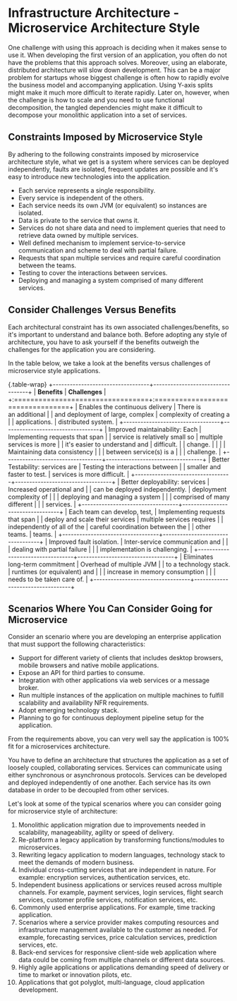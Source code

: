 









Infrastructure Architecture - Microservice Architecture Style
===========================================================


 
One challenge with using this approach is deciding when it makes sense
to use it. When developing the first version of an application, you
often do not have the problems that this approach solves. Moreover,
using an elaborate, distributed architecture will slow down development.
This can be a major problem for startups whose biggest challenge is
often how to rapidly evolve the business model and accompanying
application. Using Y-axis splits might make it much more difficult to
iterate rapidly. Later on, however, when the challenge is how to scale
and you need to use functional decomposition, the tangled dependencies
might make it difficult to decompose your monolithic application into a
set of services.

Constraints Imposed by Microservice Style
-----------------------------------------

By adhering to the following constraints imposed by microservice
architecture style, what we get is a system where services can be
deployed independently, faults are isolated, frequent updates are
possible and it's easy to introduce new technologies into the
application.

-   Each service represents a single responsibility.
-   Every service is independent of the others.
-   Each service needs its own JVM (or equivalent) so instances are
    isolated.
-   Data is private to the service that owns it.
-   Services do not share data and need to implement queries that need
    to retrieve data owned by multiple services.
-   Well defined mechanism to implement service-to-service communication
    and scheme to deal with partial failure.
-   Requests that span multiple services and require careful
    coordination between the teams.
-   Testing to cover the interactions between services.
-   Deploying and managing a system comprised of many different
    services.

Consider Challenges Versus Benefits
-----------------------------------

Each architectural constraint has its own associated
challenges/benefits, so it's important to understand and balance both.
Before adopting any style of architecture, you have to ask yourself if
the benefits outweigh the challenges for the application you are
considering.

In the table below, we take a look at the benefits versus challenges of
microservice style applications.

 {.table-wrap}
+----------------------------------+----------------------------------+
| **Benefits**                     | **Challenges**                   |
+:=================================+:=================================+
| Enables the continuous delivery  | There is an additional           |
| and deployment of large, complex | complexity of creating a         |
| applications.                    | distributed system.              |
+----------------------------------+----------------------------------+
| Improved maintainability: Each   | Implementing requests that span  |
| service is relatively small so   | multiple services is more        |
| it's easier to understand and    | difficult.                       |
| change.                          |                                  |
|                                  | Maintaining data consistency     |
|                                  | between service(s) is a          |
|                                  | challenge.                       |
+----------------------------------+----------------------------------+
| Better Testability: services are | Testing the interactions between |
| smaller and faster to test.      | services is more difficult.      |
+----------------------------------+----------------------------------+
| Better deployability: services   | Increased operational and        |
| can be deployed independently.   | deployment complexity of         |
|                                  | deploying and managing a system  |
|                                  | comprised of many different      |
|                                  | services.                        |
+----------------------------------+----------------------------------+
| Each team can develop, test,     | Implementing requests that span  |
| deploy and scale their services  | multiple services requires       |
| independently of all of the      | careful coordination between the |
| other teams.                     | teams.                           |
+----------------------------------+----------------------------------+
| Improved fault isolation.        | Inter-service communication and  |
|                                  | dealing with partial failure     |
|                                  | implementation is challenging.   |
+----------------------------------+----------------------------------+
| Eliminates long-term commitment  | Overhead of multiple JVM         |
| to a technology stack.           | runtimes (or equivalent) and     |
|                                  | increase in memory consumption   |
|                                  | needs to be taken care of.       |
+----------------------------------+----------------------------------+


Scenarios Where You Can Consider Going for Microservice
-------------------------------------------------------

Consider an scenario where you are developing an enterprise application
that must support the following characteristics:

-   Support for different variety of clients that includes desktop
    browsers, mobile browsers and native mobile applications.
-   Expose an API for third parties to consume.
-   Integration with other applications via web services or a message
    broker.
-   Run multiple instances of the application on multiple machines to
    fulfill scalability and availability NFR requirements.
-   Adopt emerging technology stack.
-   Planning to go for continuous deployment pipeline setup for the
    application.

From the requirements above, you can very well say the application is
100% fit for a microservices architecture.

You have to define an architecture that structures the application as a
set of loosely coupled, collaborating services. Services can communicate
using either synchronous or asynchronous protocols. Services can be
developed and deployed independently of one another. Each service has
its own database in order to be decoupled from other services.

Let's look at some of the typical scenarios where you can consider going
for microservice style of architecture:

1.  Monolithic application migration due to improvements needed in
    scalability, manageability, agility or speed of delivery.
2.  Re-platform a legacy application by transforming functions/modules
    to microservices.
3.  Rewriting legacy application to modern languages, technology stack
    to meet the demands of modern business.
4.  Individual cross-cutting services that are independent in nature.
    For example: encryption services, authentication services, etc.
5.  Independent business applications or services reused across multiple
    channels. For example, payment services, login services, flight
    search services, customer profile services, notification services,
    etc.
6.  Commonly used enterprise applications. For example, time tracking
    application.
7.  Scenarios where a service provider makes computing resources and
    infrastructure management available to the customer as needed. For
    example, forecasting services, price calculation services,
    prediction services, etc.
8.  Back-end services for responsive client-side web application where
    data could be coming from multiple channels or different data
    sources.
9.  Highly agile applications or applications demanding speed of
    delivery or time to market or innovation pilots, etc.
10. Applications that got polyglot, multi-language, cloud application
    development.



 



